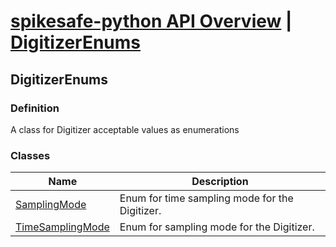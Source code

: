 # [spikesafe-python API Overview](/spikesafe_python_lib_docs/README.md) | [DigitizerEnums](/spikesafe_python_lib_docs/DigitizerEnums/README.md)

## DigitizerEnums

### Definition
A class for Digitizer acceptable values as enumerations

### Classes
| Name | Description |
| - | - |
| [SamplingMode](/spikesafe_python_lib_docs/DigitizerEnums/SamplingMode/README.md) | Enum for time sampling mode for the Digitizer. |
| [TimeSamplingMode](/spikesafe_python_lib_docs/DigitizerEnums/TimeSamplingMode/README.md) | Enum for sampling mode for the Digitizer. |